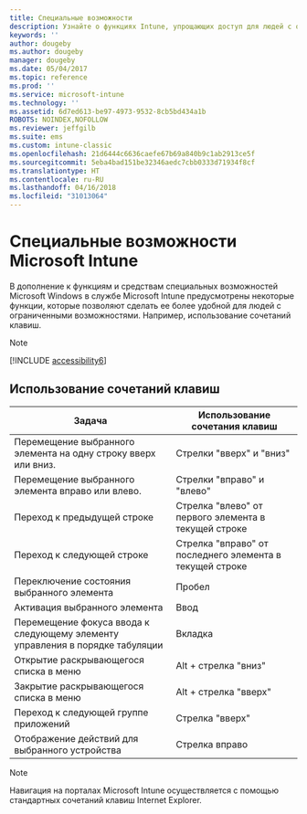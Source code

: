 ```yaml
---
title: Специальные возможности
description: Узнайте о функциях Intune, упрощающих доступ для людей с ограниченными возможностями.
keywords: ''
author: dougeby
ms.author: dougeby
manager: dougeby
ms.date: 05/04/2017
ms.topic: reference
ms.prod: ''
ms.service: microsoft-intune
ms.technology: ''
ms.assetid: 6d7ed613-be97-4973-9532-8cb5bd434a1b
ROBOTS: NOINDEX,NOFOLLOW
ms.reviewer: jeffgilb
ms.suite: ems
ms.custom: intune-classic
ms.openlocfilehash: 21d6444c6636caefe67b69a840b9c1ab2913ce5f
ms.sourcegitcommit: 5eba4bad151be32346aedc7cbb0333d71934f8cf
ms.translationtype: HT
ms.contentlocale: ru-RU
ms.lasthandoff: 04/16/2018
ms.locfileid: "31013064"
---
```

# <a name="accessibility-features-of-microsoft-intune"></a>Специальные возможности Microsoft Intune
В дополнение к функциям и средствам специальных возможностей Microsoft Windows в службе Microsoft Intune предусмотрены некоторые функции, которые позволяют сделать ее более удобной для людей с ограниченными возможностями. Например, использование сочетаний клавиш.

> [!NOTE]
> [!INCLUDE [accessibility6](./includes/accessibility6_md.md)]

## <a name="using-keyboard-shortcuts"></a>Использование сочетаний клавиш

|                        Задача                         |            Использование сочетания клавиш             |
|-----------------------------------------------------------|---------------------------------------------------|
|          Перемещение выбранного элемента на одну строку вверх или вниз.          |                 Стрелки "вверх" и "вниз"                 |
|        Перемещение выбранного элемента вправо или влево.         |               Стрелки "вправо" и "влево"                |
|                 Переход к предыдущей строке                  | Стрелка "влево" от первого элемента в текущей строке |
|                   Переход к следующей строке                    | Стрелка "вправо" от последнего элемента в текущей строке |
|      Переключение состояния выбранного элемента      |                     Пробел                      |
|           Активация выбранного элемента            |                       Ввод                       |
| Перемещение фокуса ввода к следующему элементу управления в порядке табуляции |                        Вкладка                        |
|             Открытие раскрывающегося списка в меню             |                 Alt + стрелка "вниз"                  |
|                Закрытие раскрывающегося списка в меню                |                  Alt + стрелка "вверх"                   |
|            Переход к следующей группе приложений             |                     Стрелка "вверх"                      |
|         Отображение действий для выбранного устройства         |                    Стрелка вправо                    |

> [!NOTE]
> Навигация на порталах Microsoft Intune осуществляется с помощью стандартных сочетаний клавиш Internet Explorer.
